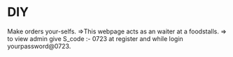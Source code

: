 # DIY
Make orders your-selfs.
=>This webpage acts as an waiter at a foodstalls.
=> to view admin give S_code :- 0723 at register and while login yourpassword@0723.
